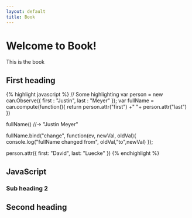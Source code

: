 ```yaml
---
layout: default
title: Book
---
```


# Welcome to Book!

This is the book

## First heading

{% highlight javascript %}
// Some highlighting
var person = new can.Observe({
  first : "Justin",
  last : "Meyer"
});
var fullName = can.compute(function(){
  return person.attr("first") +" "+ person.attr("last")
})

fullName() //-> "Justin Meyer"

fullName.bind("change", function(ev, newVal, oldVal){
  console.log("fullName changed from", oldVal,"to",newVal)
});

person.attr({
  first: "David",
  last: "Luecke"
})
{% endhighlight %}

## JavaScript

### Sub heading 2

## Second heading
